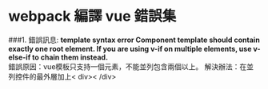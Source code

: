 # webpack 編譯 vue 錯誤集

###1. 
錯誤訊息: **template syntax error Component template should contain exactly one root element. If you are using v-if on multiple elements, use v-else-if to chain them instead.** \
錯誤原因：vue模板只支持一個元素，不能並列包含兩個以上。 
解決辦法：在並列控件的最外層加上< div>< /div> 
